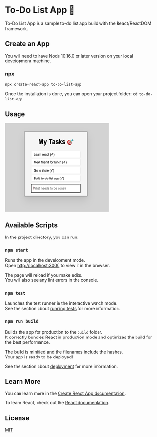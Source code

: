 # To-Do List App 🎯

To-Do List App is a sample to-do list app build with the React/ReactDOM framework.

## Create an App
You will need to have Node 10.16.0 or later version on your local development machine. 

### npx
`npx create-react-app to-do-list-app`

Once the installation is done, you can open your project folder:
`cd to-do-list-app`


## Usage
<img src = 'example.png' width="340" height="290"> 

## Available Scripts

In the project directory, you can run:

### `npm start`

Runs the app in the development mode.\
Open [http://localhost:3000](http://localhost:3000) to view it in the browser.

The page will reload if you make edits.\
You will also see any lint errors in the console.

### `npm test`

Launches the test runner in the interactive watch mode.\
See the section about [running tests](https://facebook.github.io/create-react-app/docs/running-tests) for more information.

### `npm run build`

Builds the app for production to the `build` folder.\
It correctly bundles React in production mode and optimizes the build for the best performance.

The build is minified and the filenames include the hashes.\
Your app is ready to be deployed!

See the section about [deployment](https://facebook.github.io/create-react-app/docs/deployment) for more information.

## Learn More

You can learn more in the [Create React App documentation](https://facebook.github.io/create-react-app/docs/getting-started).

To learn React, check out the [React documentation](https://reactjs.org/).

## License
[MIT](https://github.com/anyapages/to-do-list-app/blob/main/LICENSE) 
